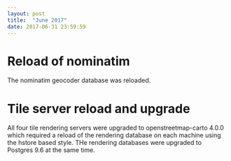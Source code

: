 ```yaml
---
layout: post
title:  "June 2017"
date: 2017-06-31 23:59:59
---
```


# Reload of nominatim

The nominatim geocoder database was reloaded.

# Tile server reload and upgrade

All four tile rendering servers were upgraded to openstreetmap-carto 4.0.0 which required a
reload of the rendering database on each machine using the hstore based style. THe rendering
databases were upgraded to Postgres 9.6 at the same time.
